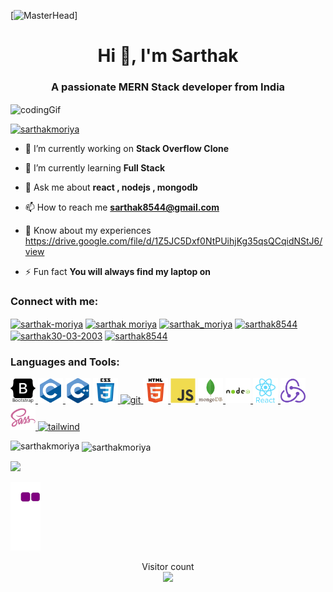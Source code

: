 [![MasterHead](https://e1.pxfuel.com/desktop-wallpaper/726/579/desktop-wallpaper-develop-your-mern-stack-web-application-by-mdsajaldeowan-mern-stack.jpg)]
<h1 align="center">Hi 👋, I'm Sarthak</h1>
<h3 align="center">A passionate MERN Stack developer from India</h3>
<img align="center" alt="codingGif" width="400"  src="https://camo.githubusercontent.com/5ddf73ad3a205111cf8c686f687fc216c2946a75005718c8da5b837ad9de78c9/68747470733a2f2f7468756d62732e6766796361742e636f6d2f4576696c4e657874446576696c666973682d736d616c6c2e676966" alt="">
<p align="left"> <a href="https://github.com/ryo-ma/github-profile-trophy"><img src="https://github-profile-trophy.vercel.app/?username=sarthakmoriya" alt="sarthakmoriya" /></a> </p>

- 🔭 I’m currently working on **Stack Overflow Clone**

- 🌱 I’m currently learning **Full Stack**

- 💬 Ask me about **react , nodejs , mongodb**

- 📫 How to reach me **sarthak8544@gmail.com**

- 📄 Know about my experiences  https://drive.google.com/file/d/1Z5JC5Dxf0NtPUihjKg35qsQCqidNStJ6/view
- ⚡ Fun fact **You will always find my laptop on**

<h3 align="left">Connect with me:</h3>
<p align="left">
<a href="https://linkedin.com/in/sarthak-moriya-71ab5321b/" target="blank"><img align="center" src="https://raw.githubusercontent.com/rahuldkjain/github-profile-readme-generator/master/src/images/icons/Social/linked-in-alt.svg" alt="sarthak-moriya" height="30" width="40" /></a>
<a href="https://fb.com/sarthak.morya.3" target="blank"><img align="center" src="https://raw.githubusercontent.com/rahuldkjain/github-profile-readme-generator/master/src/images/icons/Social/facebook.svg" alt="sarthak moriya" height="30" width="40" /></a>
<a href="https://instagram.com/sarthak_moriya" target="blank"><img align="center" src="https://raw.githubusercontent.com/rahuldkjain/github-profile-readme-generator/master/src/images/icons/Social/instagram.svg" alt="sarthak_moriya" height="30" width="40" /></a>
<a href="https://www.hackerrank.com/sarthak8544" target="blank"><img align="center" src="https://raw.githubusercontent.com/rahuldkjain/github-profile-readme-generator/master/src/images/icons/Social/hackerrank.svg" alt="sarthak8544" height="30" width="40" /></a>
<a href="https://www.leetcode.com/sarthak30-03-2003" target="blank"><img align="center" src="https://raw.githubusercontent.com/rahuldkjain/github-profile-readme-generator/master/src/images/icons/Social/leet-code.svg" alt="sarthak30-03-2003" height="30" width="40" /></a>
<a href="https://auth.geeksforgeeks.org/user/sarthak8544" target="blank"><img align="center" src="https://raw.githubusercontent.com/rahuldkjain/github-profile-readme-generator/master/src/images/icons/Social/geeks-for-geeks.svg" alt="sarthak8544" height="30" width="40" /></a>
</p>

<h3 align="left">Languages and Tools:</h3>
<p align="left"> <a href="https://getbootstrap.com" target="_blank" rel="noreferrer"> <img src="https://raw.githubusercontent.com/devicons/devicon/master/icons/bootstrap/bootstrap-plain-wordmark.svg" alt="bootstrap" width="40" height="40"/> </a> <a href="https://www.cprogramming.com/" target="_blank" rel="noreferrer"> <img src="https://raw.githubusercontent.com/devicons/devicon/master/icons/c/c-original.svg" alt="c" width="40" height="40"/> </a> <a href="https://www.w3schools.com/cpp/" target="_blank" rel="noreferrer"> <img src="https://raw.githubusercontent.com/devicons/devicon/master/icons/cplusplus/cplusplus-original.svg" alt="cplusplus" width="40" height="40"/> </a> <a href="https://www.w3schools.com/css/" target="_blank" rel="noreferrer"> <img src="https://raw.githubusercontent.com/devicons/devicon/master/icons/css3/css3-original-wordmark.svg" alt="css3" width="40" height="40"/> </a> <a href="https://git-scm.com/" target="_blank" rel="noreferrer"> <img src="https://www.vectorlogo.zone/logos/git-scm/git-scm-icon.svg" alt="git" width="40" height="40"/> </a> <a href="https://www.w3.org/html/" target="_blank" rel="noreferrer"> <img src="https://raw.githubusercontent.com/devicons/devicon/master/icons/html5/html5-original-wordmark.svg" alt="html5" width="40" height="40"/> </a> <a href="https://developer.mozilla.org/en-US/docs/Web/JavaScript" target="_blank" rel="noreferrer"> <img src="https://raw.githubusercontent.com/devicons/devicon/master/icons/javascript/javascript-original.svg" alt="javascript" width="40" height="40"/> </a> <a href="https://www.mongodb.com/" target="_blank" rel="noreferrer"> <img src="https://raw.githubusercontent.com/devicons/devicon/master/icons/mongodb/mongodb-original-wordmark.svg" alt="mongodb" width="40" height="40"/> </a> <a href="https://nodejs.org" target="_blank" rel="noreferrer"> <img src="https://raw.githubusercontent.com/devicons/devicon/master/icons/nodejs/nodejs-original-wordmark.svg" alt="nodejs" width="40" height="40"/> </a> <a href="https://reactjs.org/" target="_blank" rel="noreferrer"> <img src="https://raw.githubusercontent.com/devicons/devicon/master/icons/react/react-original-wordmark.svg" alt="react" width="40" height="40"/> </a> <a href="https://redux.js.org" target="_blank" rel="noreferrer"> <img src="https://raw.githubusercontent.com/devicons/devicon/master/icons/redux/redux-original.svg" alt="redux" width="40" height="40"/> </a> <a href="https://sass-lang.com" target="_blank" rel="noreferrer"> <img src="https://raw.githubusercontent.com/devicons/devicon/master/icons/sass/sass-original.svg" alt="sass" width="40" height="40"/> </a> <a href="https://tailwindcss.com/" target="_blank" rel="noreferrer"> <img src="https://www.vectorlogo.zone/logos/tailwindcss/tailwindcss-icon.svg" alt="tailwind" width="40" height="40"/> </a> </p>

<p><img align="left" src="https://github-readme-stats.vercel.app/api/top-langs?username=SarthakMoriya&show_icons=true&locale=en&layout=compact" alt="sarthakmoriya" /></p>

<p>&nbsp;<img align="center" src="https://github-readme-stats.vercel.app/api?username=SarthakMoriya&show_icons=true&locale=en" alt="sarthakmoriya" /></p>

<p><img src="https://github-readme-streak-stats.herokuapp.com/?user=SarthakMoriya"/></p>

![snake gif](https://github.com/SarthakMoriya/SarthakMoriya/blob/output/github-contribution-grid-snake.gif)
<p align="center"> 
  Visitor count<br>
  <img src="https://profile-counter.glitch.me/SarthakMoriya/count.svg" />
</p>
